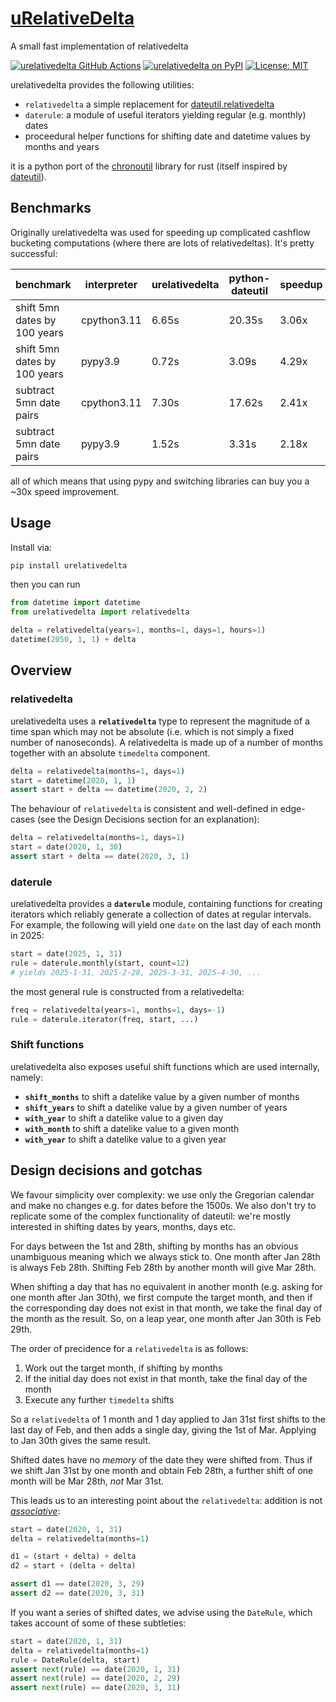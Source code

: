 # [uRelativeDelta][pypi]

A small fast implementation of relativedelta

[![urelativedelta GitHub Actions][gh-image]][gh-checks]
[![urelativedelta on PyPI][pypi-image]][pypi]
[![License: MIT](https://img.shields.io/badge/License-MIT-yellow.svg)](https://opensource.org/licenses/MIT)

[gh-image]: https://github.com/olliemath/urelativedelta/workflows/test/badge.svg
[gh-checks]: https://github.com/olliemath/urelativedelta/actions?query=workflow%3Atest
[pypi-image]: https://img.shields.io/pypi/v/urelativedelta
[pypi]: https://pypi.org/project/urelativedelta/

urelativedelta provides the following utilities:

- `relativedelta` a simple replacement for [dateutil.relativedelta](https://dateutil.readthedocs.io/en/stable/relativedelta.html)
- `daterule`: a module of useful iterators yielding regular (e.g. monthly) dates
- proceedural helper functions for shifting date and datetime values by months and years

it is a python port of the [chronoutil](https://github.com/olliemath/chronoutil) library for rust (itself inspired by [dateutil](https://pypi.org/project/python-dateutil)).


## Benchmarks

Originally urelativedelta was used for speeding up complicated cashflow bucketing
computations (where there are lots of relativedeltas). It's pretty successful:

| benchmark | interpreter | urelativedelta | python-dateutil | speedup |
| ------ | ------ | ------ | ------ | ------ |
| shift 5mn dates by 100 years | cpython3.11 | 6.65s | 20.35s | 3.06x |
| shift 5mn dates by 100 years | pypy3.9 | 0.72s | 3.09s | 4.29x |
| subtract 5mn date pairs | cpython3.11 | 7.30s | 17.62s | 2.41x |
| subtract 5mn date pairs | pypy3.9 | 1.52s | 3.31s | 2.18x |

all of which means that using pypy and switching libraries can buy you a ~30x speed improvement.

## Usage

Install via:

```bash
pip install urelativedelta
```

then you can run

```python
from datetime import datetime
from urelativedelta import relativedelta

delta = relativedelta(years=1, months=1, days=1, hours=1)
datetime(2050, 1, 1) + delta
```

## Overview

### relativedelta

urelativedelta uses a **`relativedelta`** type to represent the magnitude of a time span
which may not be absolute (i.e. which is not simply a fixed number of nanoseconds).
A relativedelta is made up of a number of months together with an absolute `timedelta`
component.

```python
delta = relativedelta(months=1, days=1)
start = datetime(2020, 1, 1)
assert start + delta == datetime(2020, 2, 2)
```

The behaviour of `relativedelta` is consistent and well-defined in edge-cases
(see the Design Decisions section for an explanation):

```python
delta = relativedelta(months=1, days=1)
start = date(2020, 1, 30)
assert start + delta == date(2020, 3, 1)
```

### daterule

urelativedelta provides a **`daterule`** module, containing functions
for creating iterators which reliably generate a collection of dates
at regular intervals.
For example, the following will yield one `date` on the last day of each
month in 2025:

```python
start = date(2025, 1, 31)
rule = daterule.monthly(start, count=12)
# yields 2025-1-31, 2025-2-28, 2025-3-31, 2025-4-30, ...
```

the most general rule is constructed from a relativedelta:
```python
freq = relativedelta(years=1, months=1, days=-1)
rule = daterule.iterator(freq, start, ...)
```

### Shift functions

urelativedelta also exposes useful shift functions which are used internally, namely:

- **`shift_months`** to shift a datelike value by a given number of months
- **`shift_years`** to shift a datelike value by a given number of years
- **`with_year`** to shift a datelike value to a given day
- **`with_month`** to shift a datelike value to a given month
- **`with_year`** to shift a datelike value to a given year

## Design decisions and gotchas

We favour simplicity over complexity: we use only the Gregorian calendar and
make no changes e.g. for dates before the 1500s. We also don't try to
replicate some of the complex functionality of dateutil: we're mostly
interested in shifting dates by years, months, days etc.

For days between the 1st and 28th, shifting by months has an obvious
unambiguous meaning which we always stick to. One month after Jan 28th is
always Feb 28th. Shifting Feb 28th by another month will give Mar 28th.

When shifting a day that has no equivalent in another month (e.g. asking
for one month after Jan 30th), we first compute the target month, and then if
the corresponding day does not exist in that month, we take the final day of the
month as the result. So, on a leap year, one month after Jan 30th is Feb 29th.

The order of precidence for a `relativedelta` is as follows:

1.  Work out the target month, if shifting by months
2.  If the initial day does not exist in that month, take the final day of the month
3.  Execute any further `timedelta` shifts

So a `relativedelta` of 1 month and 1 day applied to Jan 31st first shifts to the
last day of Feb, and then adds a single day, giving the 1st of Mar. Applying to Jan 30th
gives the same result.

Shifted dates have no _memory_ of the date they were shifted from. Thus if we shift
Jan 31st by one month and obtain Feb 28th, a further shift of one month will be Mar 28th,
_not_ Mar 31st.

This leads us to an interesting point about the `relativedelta`: addition is not
_[associative](https://en.wikipedia.org/wiki/Associative_property)_:

```python
start = date(2020, 1, 31)
delta = relativedelta(months=1)

d1 = (start + delta) + delta
d2 = start + (delta + delta)

assert d1 == date(2020, 3, 29)
assert d2 == date(2020, 3, 31)
```

If you want a series of shifted dates, we advise using the `DateRule`, which takes
account of some of these subtleties:
```python
start = date(2020, 1, 31)
delta = relativedelta(months=1)
rule = DateRule(delta, start)
assert next(rule) == date(2020, 1, 31)
assert next(rule) == date(2020, 2, 29)
assert next(rule) == date(2020, 3, 31)
```
